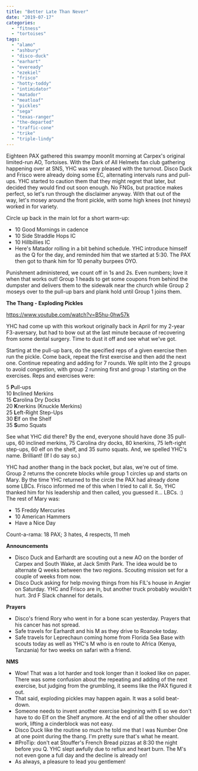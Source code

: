 ```yaml
---
title: "Better Late Than Never"
date: "2019-07-17"
categories: 
  - "fitness"
  - "tortoises"
tags: 
  - "alamo"
  - "ashbury"
  - "disco-duck"
  - "earhart"
  - "eveready"
  - "ezekiel"
  - "frisco"
  - "hotty-toddy"
  - "intimidator"
  - "matador"
  - "meatloaf"
  - "pickles"
  - "sega"
  - "texas-ranger"
  - "the-departed"
  - "traffic-cone"
  - "trike"
  - "triple-lindy"
---
```


Eighteen PAX gathered this swampy moonlit morning at Carpex's original limited-run AO, Tortoises. With the Dark of All Helmets fan club gathering happening over at SNS, YHC was very pleased with the turnout. Disco Duck and Frisco were already doing some EC, alternating intervals runs and pull-ups. YHC started to caution them that they might regret that later, but decided they would find out soon enough. No FNGs, but practice makes perfect, so let's run through the disclaimer anyway. With that out of the way, let's mosey around the front pickle, with some high knees (not hineys) worked in for variety.

Circle up back in the main lot for a short warm-up:

- 10 Good Mornings in cadence
- 10 Side Straddle Hops IC
- 10 Hillbillies IC
- Here's Matador rolling in a bit behind schedule. YHC introduce himself as the Q for the day, and reminded him that we started at 5:30. The PAX then got to thank him for 10 penalty burpees OYO.

Punishment administered, we count off in 1s and 2s. Even numbers; love it when that works out! Group 1 heads to get some coupons from behind the dumpster and delivers them to the sidewalk near the church while Group 2 moseys over to the pull-up bars and plank hold until Group 1 joins them.

**The Thang - Exploding Pickles**

https://www.youtube.com/watch?v=B5hu-0hw57k

YHC had come up with this workout originally back in April for my 2-year F3-aversary, but had to bow out at the last minute because of recovering from some dental surgery. Time to dust it off and see what we've got.

Starting at the pull-up bars, do the specified reps of a given exercise then run the pickle. Come back, repeat the first exercise and then add the next one. Continue repeating and adding for 7 rounds. We split into the 2 groups to avoid congestion, with group 2 running first and group 1 starting on the exercises. Reps and exercises were:

5 **P**ull-ups  
10 **I**nclined Merkins  
15 **C**arolina Dry Docks  
20 **K**nerkins (Knuckle Merkins)  
25 **L**eft-Right Step-Ups  
30 **E**lf on the Shelf  
35 **S**umo Squats

See what YHC did there? By the end, everyone should have done 35 pull-ups, 60 inclined merkins, 75 Carolina dry docks, 80 knerkins, 75 left-right step-ups, 60 elf on the shelf, and 35 sumo squats. And, we spelled YHC's name. Brilliant! (If I do say so.)

YHC had another thang in the back pocket, but alas, we're out of time. Group 2 returns the concrete blocks while group 1 circles up and starts on Mary. By the time YHC returned to the circle the PAX had already done some LBCs. Frisco informed me of this when I tried to call it. So, YHC thanked him for his leadership and then called, you guessed it... LBCs. :) The rest of Mary was:

- 15 Freddy Mercuries
- 10 American Hammers
- Have a Nice Day

Count-a-rama: 18 PAX; 3 hates, 4 respects, 11 meh

**Announcements**

- Disco Duck and Earhardt are scouting out a new AO on the border of Carpex and South Wake, at Jack Smith Park. The idea would be to alternate Q weeks between the two regions. Scouting mission set for a couple of weeks from now.
- Disco Duck asking for help moving things from his FIL's house in Angier on Saturday. YHC and Frisco are in, but another truck probably wouldn't hurt. 3rd F Slack channel for details.

**Prayers**

- Disco's friend Rory who went in for a bone scan yesterday. Prayers that his cancer has not spread.
- Safe travels for Earhardt and his M as they drive to Roanoke today.
- Safe travels for Leprechaun coming home from Florida Sea Base with scouts today as well as YHC's M who is en route to Africa (Kenya, Tanzania) for two weeks on safari with a friend.

**NMS**

- Wow! That was a lot harder and took longer than it looked like on paper. There was some confusion about the repeating and adding of the next exercise, but judging from the grumbling, it seems like the PAX figured it out.
- That said, exploding pickles may happen again. It was a solid beat-down.
- Someone needs to invent another exercise beginning with E so we don't have to do Elf on the Shelf anymore. At the end of all the other shoulder work, lifting a cinderblock was not easy.
- Disco Duck like the routine so much he told me that I was Number One at one point during the thang. I'm pretty sure that's what he meant.
- #ProTip: don't eat Stouffer's French Bread pizzas at 8:30 the night before you Q. YHC slept awfully due to reflux and heart burn. The M's not even gone a full day and the decline is already on!
- As always, a pleasure to lead you gentlemen!
